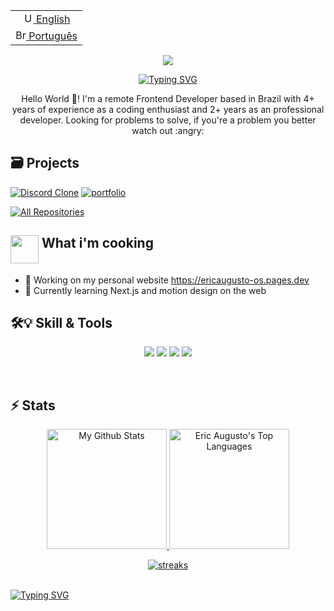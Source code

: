 <table align="left">
 <tr>
   <td style="text-align: center;">
     <a href="https://github.com/ericaugusto-git/ericaugusto-git/blob/main/README.md">
       <img src="https://github.com/ericaugusto-git/ericaugusto-git/assets/56616279/dea722d8-626b-42f0-8ad0-2b92ef1e390e" alt="US flag" width="17px">
        English
     </a>
   </td>
 </tr>
 <tr>
   <td style="text-align: center;">
     <a href="https://github.com/ericaugusto-git/ericaugusto-git/blob/main/README-pt_BR.md">
       <img src="https://github.com/ericaugusto-git/ericaugusto-git/assets/56616279/aef79d33-f000-4730-8444-cc5c52c75d01" alt="Brazil flag" width="17px">
       Português
     </a>
   </td>
 </tr>
</table>
<p align="center">
  <a href="https://github.com/ericaugusto-git">
   <img src="https://github.com/ericaugusto-git/ericaugusto-git/assets/56616279/78d5de4b-1622-41ac-8b08-0376813b4b33"/>
  </a>
</p>

<p align="center">
  <!-- Typing SVG by DenverCoder1 - https://github.com/DenverCoder1/readme-typing-svg -->
<a href="https://git.io/typing-svg"><img src="https://readme-typing-svg.demolab.com?font=IBM+Plex+Mono&size=22&pause=1000&color=61DAFB&center=true&random=false&width=435&lines=Experienced+Front+End+Developer;Problem+Solver;Computer+Science+Stundent;Constantly+learning+new+things;Welcome+to+my+profile+%3AD" alt="Typing SVG" /></a>
 
</p>
<p align="center">
Hello World 👋! I'm a remote Frontend Developer based in Brazil with 4+ years of experience as a coding enthusiast and 2+ years as an professional developer. Looking for problems to solve, if you're a problem you better watch out :angry:
</p>

## 🗃 Projects

<div align="left">
   <a href="https://github.com/ericaugusto-git/discord-clone"><img src="https://github-readme-stats.vercel.app/api/pin/?username=ericaugusto-git&repo=discord-clone&theme=react&hide_border=true&show_icons=false" alt="Discord Clone" /></a>
   <a href="https://github.com/ericaugusto-git/portfolio"><img src="https://github-readme-stats.vercel.app/api/pin/?username=ericaugusto-git&repo=portfolio&theme=react&hide_border=true&show_icons=false" alt="portfolio" /></a>
   <p align="left">
  <a href="https://github.com/ericaugusto-git?tab=repositories"><img alt="All Repositories" title="All Repositories" src="https://custom-icon-badges.demolab.com/badge/-Click%20Here%20For%20All%20My%20Repos-1F222E?style=for-the-badge&logoColor=white&logo=repo"/></a>
  </p>
</div>


## <img src="https://camo.githubusercontent.com/870d765b5c096038f097185a0ffa08df4011c0491b8039f3a7d5eeebf4d82c7e/68747470733a2f2f6d656469612e67697068792e636f6d2f6d656469612f57556c706c634d704f43456d5447427442572f67697068792e676966" width="45px" align="top"> What i'm cooking
- 🔭 Working on my personal website <a href="https://ericaugusto-os.pages.dev" target="_blank">https://ericaugusto-os.pages.dev</a>
- 🌱 Currently learning Next.js and motion design on the web

## 🛠️💡 Skill & Tools
  <p align="center">
  <img src="https://skillicons.dev/icons?i=js,html,css,scss,tailwind,styledcomponents,react,ts" />
  <img src="https://skillicons.dev/icons?i=angular,nextjs,nodejs,vite,webpack,npm,py" />
  <img src="https://skillicons.dev/icons?i=firebase,prisma,postman,git,github" />
  <img src="https://skillicons.dev/icons?i=figma,vscode" />
  </p>

  <br/>

## ⚡ Stats 
<p align="center">
   <a href="https://github.com/anuraghazra/github-readme-stats">
  <img alt="My Github Stats" src="https://github-readme-stats.vercel.app/api?username=ericaugusto-git&count_private=true&show_icons=true&theme=react&hide_border=true&bg_color=1F222E&title_color=61DAFB&icon_color=61DAFB&custom_title=Stats" height="192px"/>
  </a>
  <a href="https://github.com/anuraghazra/github-readme-stats">
  <img alt="Eric Augusto's Top Languages" src="https://github-readme-stats.vercel.app/api/top-langs/?username=ericaugusto-git&langs_count=8&layout=compact&theme=react&hide_border=true&bg_color=1F222E&title_color=61DAFB&icon_color=61DAFB" height="192px"/>
  </a>
<p align="center">  
    <a href="http://github-readme-streak-stats.herokuapp.com">
     <img alt="streaks" src="http://github-readme-streak-stats.herokuapp.com?user=ericaugusto-git&count_private=true&theme=react&hide_border=true&bg_color=1F222E&title_color=F85D7F&icon_color=F8D866">
  </a>
</p>
</p>
  
<br/>
<a href="https://git.io/typing-svg"><img src="https://readme-typing-svg.demolab.com?font=Fira+Code&pause=1000&color=61DAFB&random=false&width=435&lines=Thanks+for+stopping+by!;See+ya+%5E_%5E" alt="Typing SVG" /></a>


